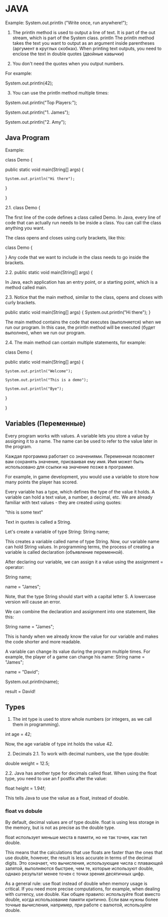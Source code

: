 # JAVA #
Example: System.out.println ("Write once, run anywhere!");

1. The println method is used to output a line of text. It is part of the out stream, which is part of the System class.
println 
The println method takes the text you want to output as an argument inside parentheses (аргумент в круглых скобках). 
When printing text outputs, you need to enclose the text in double quotes (двойные кавычки)

2. You don't need the quotes when you output numbers.

For example:

System.out.println(42);

3. You can use the println method multiple times:

System.out.println("Top Players:");

System.out.println("1. James");

System.out.println("2. Amy");


## Java Program ##
Example:

class Demo {

  public static void main(String[] args) {
  
    System.out.println("Hi there");
    
  }
  
}

2.1. class Demo {

The first line of the code defines a class called Demo. In Java, every line of code that can actually run needs to be inside a class.
You can call the class anything you want.

The class opens and closes using curly brackets, like this:

class Demo {

}
Any code that we want to include in the class needs to go inside the brackets.



2.2. public static void main(String[] args) {

In Java, each application has an entry point, or a starting point, which is a method called main.



2.3. Notice that the main method, similar to the class, opens and closes with curly brackets.

public static void main(String[] args) {
  System.out.println("Hi there");
}

The main method contains the code that executes (выполняется) when we run our program. In this case, the println method will be executed (будет выполнен), 
when we run our program.



2.4. The main method can contain multiple statements, for example:

class Demo {

  public static void main(String[] args) {
  
    System.out.println("Welcome");
    
    System.out.println("This is a demo"); 
    
    System.out.println("Bye");
    
  }
  
}



## Variables (Переменные) ##

Every program works with values. A variable lets you store a value by assigning it to a name. 
The name can be used to refer to the value later in the program.

Каждая программа работает со значениями. Переменная позволяет вам сохранять значение, присваивая ему имя. 
Имя может быть использовано для ссылки на значение позже в программе.

For example, in game development, you would use a variable to store how many points the player has scored.

Every variable has a type, which defines the type of the value it holds. A variable can hold a text value, a number, a decimal, etc.
We are already familiar with text values - they are created using quotes:

"this is some text"

Text in quotes is called a String.

Let's create a variable of type String:
String name;

This creates a variable called name of type String. Now, our variable name can hold String values.
In programming terms, the process of creating a variable is called declaration (объявление переменной).

After declaring our variable, we can assign it a value using the assignment = operator:

String name;

name = "James";

Note, that the type String should start with a capital letter S. A lowercase version will cause an error.

We can combine the declaration and assignment into one statement, like this:

String name = "James";

This is handy when we already know the value for our variable and makes the code shorter and more readable.

A variable can change its value during the program multiple times. For example, the player of a game can change his name:
String name = "James";

name = "David";

System.out.println(name);

result = David!

## Types ##

1. The int type is used to store whole numbers (or integers, as we call them in programming).

int age = 42;

Now, the age variable of type int holds the value 42.

2. Decimals
2.1. To work with decimal numbers, use the type double:

double weight = 12.5;

2.2. Java has another type for decimals called float.
When using the float type, you need to use an f postfix after the value:

float height = 1.94f;

This tells Java to use the value as a float, instead of double.

### float vs dobule ###

By default, decimal values are of type double. float is using less storage in the memory, but is not as precise as the double type.

float использует меньше места в памяти, но не так точен, как тип double.

This means that the calculations that use floats are faster than the ones that use double, however, the result is less accurate in terms of the decimal digits.
Это означает, что вычисления, использующие числа с плавающей запятой, выполняются быстрее, чем те, которые используют double, однако результат менее точен с точки зрения десятичных цифр.


As a general rule: use float instead of double when memory usage is critical. If you need more precise computations, for example, when dealing with currency, use double.
Как общее правило: используйте float вместо double, когда использование памяти критично. Если вам нужны более точные вычисления, например, при работе с валютой, используйте double.
